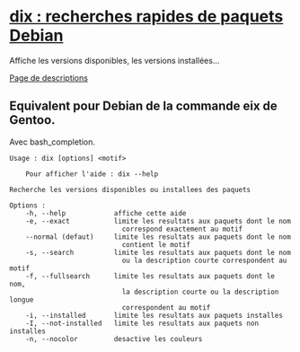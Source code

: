 [dix : recherches rapides de paquets Debian](http://www.nocturne-jdr.fr/blog/equivalent-eix-pour-debian-ubuntu/)
===
Affiche les versions disponibles, les versions installées...

[Page de descriptions](http://www.nocturne-jdr.fr/blog/equivalent-eix-pour-debian-ubuntu/)

Equivalent pour Debian de la commande eix de Gentoo.
---

Avec bash_completion.


    Usage : dix [options] <motif>

        Pour afficher l'aide : dix --help

    Recherche les versions disponibles ou installees des paquets 

    Options :
        -h, --help            affiche cette aide
        -e, --exact           limite les resultats aux paquets dont le nom
                                correspond exactement au motif
        --normal (defaut)     limite les resultats aux paquets dont le nom
                                contient le motif
        -s, --search          limite les resultats aux paquets dont le nom
                                ou la description courte correspondent au motif
        -f, --fullsearch      limite les resultats aux paquets dont le nom,
                                la description courte ou la description longue 
                                correspondent au motif
        -i, --installed       limite les resultats aux paquets installes
        -I, --not-installed   limite les resultats aux paquets non installes
        -n, --nocolor         desactive les couleurs

